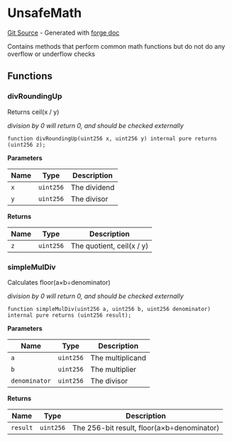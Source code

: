 # UnsafeMath
[Git Source](https://github.com/uniswap/v4-core/blob/b619b6718e31aa5b4fa0286520c455ceb950276d/src/libraries/UnsafeMath.sol) - Generated with [forge doc](https://book.getfoundry.sh/reference/forge/forge-doc)

Contains methods that perform common math functions but do not do any overflow or underflow checks


## Functions
### divRoundingUp

Returns ceil(x / y)

*division by 0 will return 0, and should be checked externally*


```solidity
function divRoundingUp(uint256 x, uint256 y) internal pure returns (uint256 z);
```
**Parameters**

|Name|Type|Description|
|----|----|-----------|
|`x`|`uint256`|The dividend|
|`y`|`uint256`|The divisor|

**Returns**

|Name|Type|Description|
|----|----|-----------|
|`z`|`uint256`|The quotient, ceil(x / y)|


### simpleMulDiv

Calculates floor(a×b÷denominator)

*division by 0 will return 0, and should be checked externally*


```solidity
function simpleMulDiv(uint256 a, uint256 b, uint256 denominator) internal pure returns (uint256 result);
```
**Parameters**

|Name|Type|Description|
|----|----|-----------|
|`a`|`uint256`|The multiplicand|
|`b`|`uint256`|The multiplier|
|`denominator`|`uint256`|The divisor|

**Returns**

|Name|Type|Description|
|----|----|-----------|
|`result`|`uint256`|The 256-bit result, floor(a×b÷denominator)|


